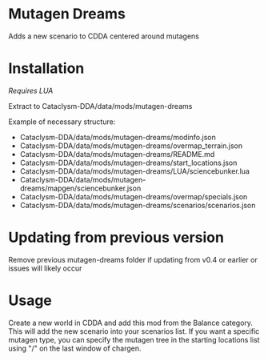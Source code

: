 # Mutagen Dreams
Adds a new scenario to CDDA centered around mutagens

# Installation
*Requires LUA*

Extract to Cataclysm-DDA/data/mods/mutagen-dreams

Example of necessary structure:

* Cataclysm-DDA/data/mods/mutagen-dreams/modinfo.json
* Cataclysm-DDA/data/mods/mutagen-dreams/overmap_terrain.json
* Cataclysm-DDA/data/mods/mutagen-dreams/README.md
* Cataclysm-DDA/data/mods/mutagen-dreams/start_locations.json
* Cataclysm-DDA/data/mods/mutagen-dreams/LUA/sciencebunker.lua
* Cataclysm-DDA/data/mods/mutagen-dreams/mapgen/sciencebunker.json
* Cataclysm-DDA/data/mods/mutagen-dreams/overmap/specials.json
* Cataclysm-DDA/data/mods/mutagen-dreams/scenarios/scenarios.json

# Updating from previous version
Remove previous mutagen-dreams folder if updating from v0.4 or earlier or issues will likely occur

# Usage
Create a new world in CDDA and add this mod from the Balance category. This will add the new scenario into your scenarios list. If you want a specific mutagen type, you can specify the mutagen tree in the starting locations list using "/" on the last window of chargen.
